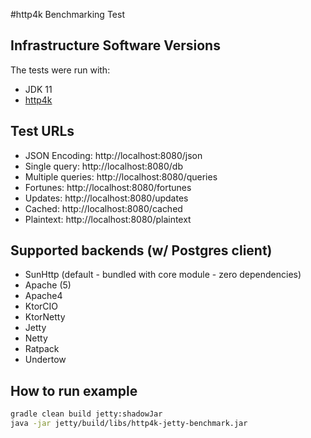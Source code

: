 #http4k Benchmarking Test

## Infrastructure Software Versions
The tests were run with:

* JDK 11
* [http4k](https://http4k.org)

## Test URLs
- JSON Encoding: http://localhost:8080/json
- Single query: http://localhost:8080/db
- Multiple queries: http://localhost:8080/queries
- Fortunes: http://localhost:8080/fortunes
- Updates: http://localhost:8080/updates
- Cached: http://localhost:8080/cached
- Plaintext: http://localhost:8080/plaintext

## Supported backends (w/ Postgres client)
- SunHttp (default - bundled with core module - zero dependencies)
- Apache (5)
- Apache4
- KtorCIO
- KtorNetty
- Jetty
- Netty
- Ratpack
- Undertow

## How to run example
```bash
gradle clean build jetty:shadowJar
java -jar jetty/build/libs/http4k-jetty-benchmark.jar
```
